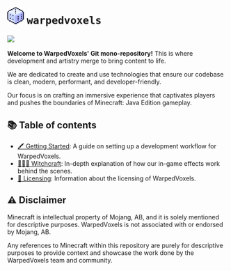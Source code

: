 <h1>    
    <img width="38px" height="38px" alt="" src="./artwork/branding/logo@10x.png" />
    <code>warpedvoxels</code>
</h1>
<a href="https://discord.gg/gRFnmxHkFb">
  <img src="https://img.shields.io/discord/908438033613848596?colorA=1e1e28&colorB=c4d1fb&style=for-the-badge&logo=discord&logoColor=c4d1fb" />
</a>

**Welcome to WarpedVoxels' Git mono-repository!** This is where
development and artistry merge to bring content to life.

We are dedicated to create and use technologies that ensure our
codebase is clean, modern, performant, and developer-friendly.

Our focus is on crafting an immersive experience that captivates
players and pushes the boundaries of Minecraft: Java Edition gameplay.

## 📚 Table of contents

* [🖍 Getting Started]: A guide on setting up a development workflow for
  WarpedVoxels.
* [🧙🏻‍♀️️ Witchcraft]: In-depth explanation of how our in-game effects work
  behind the scenes.
* [📜 Licensing]: Information about the licensing of WarpedVoxels.

[🖍 Getting Started]: https://github.com/WarpedVoxels/java-edition/blob/trunk/docs/getting_started.md

[🧙🏻‍♀️️ Witchcraft]: https://github.com/WarpedVoxels/java-edition/blob/trunk/docs/witchcraft.md

[📜 Licensing]: https://github.com/WarpedVoxels/java-edition/blob/trunk/docs/LICENSE.md

## ⚠️ Disclaimer

Minecraft is intellectual property of Mojang, AB, and it is solely
mentioned for descriptive purposes. WarpedVoxels is not associated with
or endorsed by Mojang, AB.

Any references to Minecraft within this repository are purely for
descriptive purposes to provide context and showcase the work done by
the WarpedVoxels team and community.
